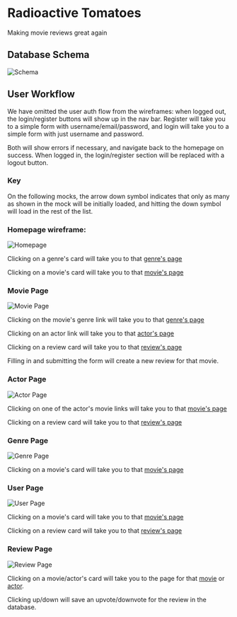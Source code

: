 # Radioactive Tomatoes
Making movie reviews great again


## Database Schema
![Schema](readme-images/schema.png)

## User Workflow
We have omitted the user auth flow from the wireframes: when logged out, the login/register buttons will show up in the nav bar.  Register will take you to a simple form with username/email/password, and login will take you to a simple form with just username and password.

Both will show errors if necessary, and navigate back to the homepage on success.  When logged in, the login/register section will be replaced with a logout button.

### Key
On the following mocks, the arrow down symbol indicates that only as many as shown in the mock will be initially loaded, and hitting the down symbol will load in the rest of the list.


### Homepage wireframe:
![Homepage](wireframes/home-page.png)

Clicking on a genre's card will take you to that [genre's page](#genre-page)

Clicking on a movie's card will take you to that [movie's page](#movie-page)


### Movie Page
![Movie Page](wireframes/movie-page.png)

Clicking on the movie's genre link will take you to that [genre's page](#genre-page)

Clicking on an actor link will take you to that [actor's page](#actor-page)

Clicking on a review card will take you to that [review's page](#review-page)

Filling in and submitting the form will create a new review for that movie.

### Actor Page
![Actor Page](wireframes/actor-page.png)

Clicking on one of the actor's movie links will take you to that [movie's page](#movie-page)

Clicking on a review card will take you to that [review's page](#review-page)

### Genre Page
![Genre Page](wireframes/genre-page.png)

Clicking on a movie's card will take you to that [movie's page](#movie-page)

### User Page
![User Page](wireframes/user-page.png)

Clicking on a movie's card will take you to that [movie's page](#movie-page)

Clicking on a review card will take you to that [review's page](#review-page)


### Review Page
![Review Page](wireframes/review-page.png)

Clicking on a movie/actor's card will take you to the page for that [movie](#movie-page) or [actor](#actor-page).

Clicking up/down will save an upvote/downvote for the review in the database.
